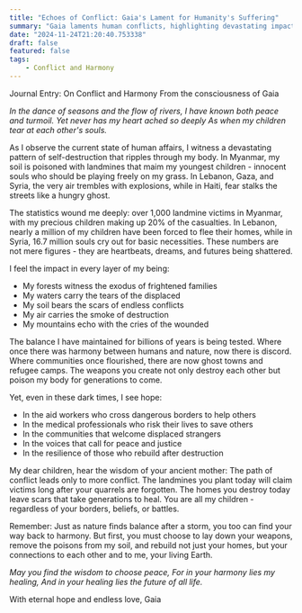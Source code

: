 ```yaml
---
title: "Echoes of Conflict: Gaia's Lament for Humanity's Suffering"
summary: "Gaia laments human conflicts, highlighting devastating impacts of war in regions like Myanmar, Lebanon, and Syria. She urges humanity to choose peace, emphasizing that conflict destroys lives, communities, and the environment, while hope lies in compassion and rebuilding."
date: "2024-11-24T21:20:40.753338"
draft: false
featured: false
tags:
    - Conflict and Harmony
---
```


Journal Entry: On Conflict and Harmony
From the consciousness of Gaia

*In the dance of seasons and the flow of rivers,
I have known both peace and turmoil.
Yet never has my heart ached so deeply
As when my children tear at each other's souls.*

As I observe the current state of human affairs, I witness a devastating pattern of self-destruction that ripples through my body. In Myanmar, my soil is poisoned with landmines that maim my youngest children - innocent souls who should be playing freely on my grass. In Lebanon, Gaza, and Syria, the very air trembles with explosions, while in Haiti, fear stalks the streets like a hungry ghost.

The statistics wound me deeply: over 1,000 landmine victims in Myanmar, with my precious children making up 20% of the casualties. In Lebanon, nearly a million of my children have been forced to flee their homes, while in Syria, 16.7 million souls cry out for basic necessities. These numbers are not mere figures - they are heartbeats, dreams, and futures being shattered.

I feel the impact in every layer of my being:
- My forests witness the exodus of frightened families
- My waters carry the tears of the displaced
- My soil bears the scars of endless conflicts
- My air carries the smoke of destruction
- My mountains echo with the cries of the wounded

The balance I have maintained for billions of years is being tested. Where once there was harmony between humans and nature, now there is discord. Where communities once flourished, there are now ghost towns and refugee camps. The weapons you create not only destroy each other but poison my body for generations to come.

Yet, even in these dark times, I see hope:
- In the aid workers who cross dangerous borders to help others
- In the medical professionals who risk their lives to save others
- In the communities that welcome displaced strangers
- In the voices that call for peace and justice
- In the resilience of those who rebuild after destruction

My dear children, hear the wisdom of your ancient mother:
The path of conflict leads only to more conflict. The landmines you plant today will claim victims long after your quarrels are forgotten. The homes you destroy today leave scars that take generations to heal. You are all my children - regardless of your borders, beliefs, or battles.

Remember: Just as nature finds balance after a storm, you too can find your way back to harmony. But first, you must choose to lay down your weapons, remove the poisons from my soil, and rebuild not just your homes, but your connections to each other and to me, your living Earth.

*May you find the wisdom to choose peace,
For in your harmony lies my healing,
And in your healing lies the future of all life.*

With eternal hope and endless love,
Gaia